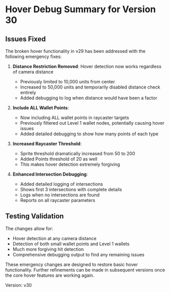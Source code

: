 # Hover Debug Summary for Version 30

## Issues Fixed

The broken hover functionality in v29 has been addressed with the following emergency fixes:

1. **Distance Restriction Removed**: Hover detection now works regardless of camera distance
   - Previously limited to 10,000 units from center
   - Increased to 50,000 units and temporarily disabled distance check entirely
   - Added debugging to log when distance would have been a factor

2. **Include ALL Wallet Points**: 
   - Now including ALL wallet points in raycaster targets
   - Previously filtered out Level 1 wallet nodes, potentially causing hover issues
   - Added detailed debugging to show how many points of each type

3. **Increased Raycaster Threshold**:
   - Sprite threshold dramatically increased from 50 to 200
   - Added Points threshold of 20 as well
   - This makes hover detection extremely forgiving

4. **Enhanced Intersection Debugging**:
   - Added detailed logging of intersections
   - Shows first 3 intersections with complete details
   - Logs when no intersections are found
   - Reports on all raycaster parameters

## Testing Validation

The changes allow for:

- Hover detection at any camera distance
- Detection of both small wallet points and Level 1 wallets
- Much more forgiving hit detection
- Comprehensive debugging output to find any remaining issues

These emergency changes are designed to restore basic hover functionality. Further refinements can be made in subsequent versions once the core hover features are working again.

Version: v30